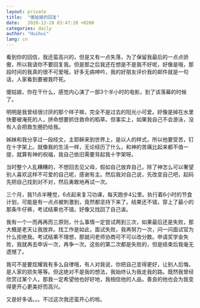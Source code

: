 ```yaml
---
layout: private
title:  "傻姑娘的回复"
date:   2020-12-28 03:47:20 +0200
categories: daily
author: "Huihui"
lang: cn
---
```

看到你的回信，我还蛮高兴的，但是又有一点失落，为了保留我最后的一点点骄傲，所以我请你不要回复我。但是那之后我还在想是不是我不好呢，好像是哦，那段时间的我真的很不可爱哦，好多无病呻吟，我的好朋友评价我的邮件就是一句话，人家看到要被我吓死。

傻姑娘，你在干什么，感觉内心演了一部3个半小时的电影，到了该落幕的时候了。

明明是我曾经很讨厌的那个样子嘛，完全不是过去的阳光小可爱。好像是掉在水里快要被淹死的人，拼命想要抓住救命的稻草。但事实上，如果我自己不会游泳，没有人会把救生圈扔给我。

姊妹和我分享过一段经文，主耶稣来到世界上，是以人的样式，所以他要受苦，钉在十字架上。就像我的生活一样，无论经历了什么，和神的苦痛比起来都不值一提，就算有神的祝福，我自己依旧需要背起我十字架呀。

当时整个人乱糟糟的，不想回去见父母，假如自己放弃自己，除了神怎么可以奢望别人喜欢这样不可爱的自己呢，感谢有主。然后我对自己说，先改变自己吧，起码先把自己找到对不对，然后勇敢地再试一次。

三个月，我11点半睡觉，6点起来复习功课，每天跑步4公里。执行着6小时的节食计划，可能是有一点点被刺激到，竟然都坚持下来了。结果还不错，穿上了最小的那条牛仔裤，考试结果也不错。好像又找回了自己诶。

我有一个一而再再而三原则，什么事情一定尝试两到三次，如果最后还是失败，那大概是老天让我放弃。找工作是如此，面试失败，我再努力一次，问一问面试官为什么拒绝我。考试结果不理想，那就问老师协商可不可以改分数。申请奖学金失败，我就再去申诉一次，再争一次。这些的第二次都是失败的，但是结束后我毫无遗憾了。

我可不是要炫耀我有多么自律哦，有人对我说，你把自己变得更好，让别人后悔，是人家的损失等等。但这绝对不是我的想法，我始终认为我走我的路。既然我曾经欣赏过某个人，那我一定希望他也好好地，我相信他的人品，善良的他也会为我变得更开心更美好而高兴。

又是好多话。。。不过这次我还蛮开心的啦。